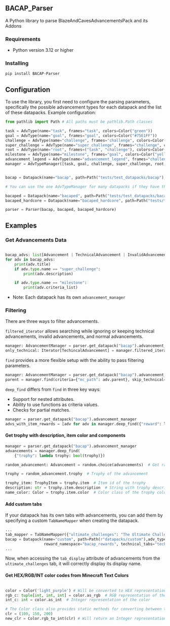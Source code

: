 ## BACAP_Parser

A Python library to parse BlazeAndCavesAdvancementsPack and its Addons 

### Requirements

- Python version 3.12 or higher

### Installing

```bash
pip install BACAP-Parser
```
## Configuration

To use the library, you first need to configure the parsing parameters, specifically the possible advancement types for each datapack and the list of these datapacks. Example configuration:

```py
from pathlib import Path # All paths must be pathlib.Path classes

task = AdvType(name="task", frames="task", colors=Color("green"))
goal = AdvType(name="goal", frames="goal", colors=Color("#75E1FF"))
challenge = AdvType(name="challenge", frames="challenge", colors=Color("dark_purple"), hidden_color=constants.DEFAULT_BACAP_HIDDEN_COLOR) # Challenges can also be hidden, so configure default color for hidden advancement in BACAP
super_challenge = AdvType(name="super_challenge", frames="challenge", colors=Color("#FF2A2A"))
root = AdvType(name="root", frames=("task", "challenge"), colors=Color("#CCCCCC"))
milestone = AdvType(name="milestone", frames="goal", colors=Color("yellow"), tabs="bacap")
advancement_legend = AdvType(name="advancement_legend", frames="challenge", colors=Color("gold"), tabs="bacap")
manager = AdvTypeManager([task, goal, challenge, super_challenge, root, milestone, advancement_legend])


bacap = Datapack(name="bacap", path=Path("tests/test_datapacks/bacap"), adv_type_manager=manager, reward_namespace="bacap_rewards", technical_tabs="technical")

# You can use the one AdvTypeManager for many datapacks if they have the same advancement types

bacaped = Datapack(name="bacaped", path=Path("tests/test_datapacks/bacaped"), adv_type_manager=manager, reward_namespace="bacaped_rewards", technical_tabs="technical")
bacaped_hardcore = Datapack(name="bacaped_hardcore", path=Path("tests/test_datapacks/bacaped_hardcore"), adv_type_manager=manager, reward_namespace="bacaped_rewards", technical_tabs="technical")

parser = Parser(bacap, bacaped, bacaped_hardcore)
```

## Examples
### Get Advancements Data
```py

bacap_advs: list[Advancement | TechnicalAdvancement | InvalidAdvancement] = parser.get_datapack("bacap").advancement_manager.filtered_list() # Get all advancements except technical and invalid
for adv in bacap_advs:
    print(adv.title)
    if adv.type.name == "super_challenge": 
        print(adv.description)

    if adv.type.name == "milestone":
        print(adv.criteria_list)
```
- Note: Each datapack has its own `advancement_manager`
### Filtering

There are three ways to filter advancements.

`filtered_iterator` allows searching while ignoring or keeping technical advancements, invalid advancements, and normal advancements.

```py
manager: AdvancementManager = parser.get_datapack("bacap").advancement_manager
only_technical: Iterator[TechincalAdvancement] = manager.filtered_iterator(skip_normal=True, skip_invalid=True, skip_technical=True)
```

`find`  provides a more flexible setup with the ability to pass filtering parameters.

```py
manager: AdvancementManager = parser.get_datapack("bacap").advancement_manager
parent = manager.find(criteria={"mc_path": adv.parent}, skip_technical=False, skip_invalid=False, limit=1)[0]
```

`deep_find` differs from `find` in three key ways:

- Support for nested attributes.
- Ability to use functions as criteria values.
- Checks for partial matches.

```py
manager = parser.get_datapack("bacap").advancement_manager
advs_with_item_rewards = [adv for adv in manager.deep_find({"reward": lambda reward: bool(trophy)})]
```

#### Get trophy with description, item color and components

```py
manager = parser.get_datapack("bacap").advancement_manager
advancements = manager.deep_find(
    {"trophy": lambda trophy: bool(trophy)})

random_advancement: Advancement = random.choice(advancements)  # Get random advancement class

trophy = random_advancement.trophy  # Trophy of the advancement

trophy_item: TrophyItem = trophy.item  # Item id of the trophy
description: str = trophy.item.description  # String with trophy description
name_color: Color = trophy.item.color  # Color class of the trophy color
```

#### Add custom tabs
If your datapack has its own tabs with advancements, you can add them by specifying a custom `TabNameMapper` when creating the datapack.

```py
...
tab_mapper = TabNameMapper({"ultimate_challenges": "The Ultimate Challenges Ever"})
bacap = Datapack(name="custom", path=Path(r"datapacks/custom"),adv_type_manager=manager,
                 reward_namespace="bacap_rewards", technical_tabs="technical", tab_name_mapper=tab_mapper)
...

```
Now, when accessing the `tab_display` attribute of advancements from the `ultimate_challenges` tab, it will correctly display its display name.

#### Get HEX/RGB/INT color codes from Minecraft Text Colors

```py

color = Color('light_purple') # Will be converted to HEX representation
rgb_c: tuple[int, int, int] = color.as_rgb  # RGB representation of the color
int_c: int = color.as_int  # Integer representation of the color

# The Color class also provides static methods for converting between these color storage types.
clr = (100, 150, 200)
new_clr = Color.rgb_to_int(clr) # Will return an Integer representation of RGB color
```
